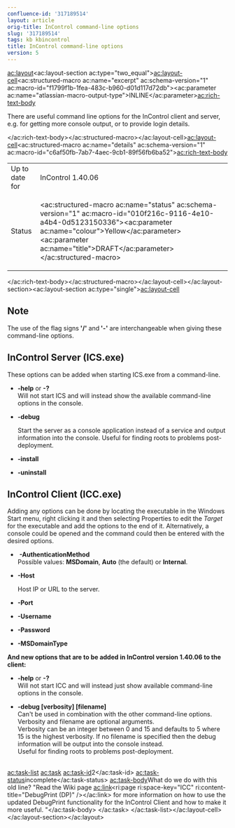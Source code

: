 ```yaml
---
confluence-id: '317189514'
layout: article
orig-title: InControl command-line options
slug: '317189514'
tags: kb kbincontrol
title: InControl command-line options
version: 5
---
```


<ac:layout><ac:layout-section ac:type="two_equal"><ac:layout-cell><ac:structured-macro ac:name="excerpt" ac:schema-version="1" ac:macro-id="f1799f1b-1fea-483c-b960-d01d117d72db"><ac:parameter ac:name="atlassian-macro-output-type">INLINE</ac:parameter><ac:rich-text-body><p>There are useful command line options for the InControl client and server, e.g. for getting more console output, or to provide login details.</p></ac:rich-text-body></ac:structured-macro></ac:layout-cell><ac:layout-cell><ac:structured-macro ac:name="details" ac:schema-version="1" ac:macro-id="c6af50fb-7ab7-4aec-9cb1-89f56fb6ba52"><ac:rich-text-body><table class="wrapped"><colgroup><col /><col /></colgroup><tbody><tr><td>Up to date for</td><td>InControl 1.40.06</td></tr><tr><td colspan="1">Status</td><td colspan="1"><div class="content-wrapper"><p><ac:structured-macro ac:name="status" ac:schema-version="1" ac:macro-id="010f216c-9116-4e10-a4b4-0d5123150336"><ac:parameter ac:name="colour">Yellow</ac:parameter><ac:parameter ac:name="title">DRAFT</ac:parameter></ac:structured-macro></p></div></td></tr></tbody></table></ac:rich-text-body></ac:structured-macro></ac:layout-cell></ac:layout-section><ac:layout-section ac:type="single"><ac:layout-cell><h2>Note</h2><p>The use of the flag signs<strong> '/'</strong> and<strong> '-'</strong> are interchangeable when giving these command-line options.</p><h2>InControl Server (ICS.exe)</h2><p>These options can be added when starting ICS.exe from a command-line.</p><ul><li><strong>-help</strong> or <strong>-?</strong>&nbsp;<br />Will not start ICS and will instead show the available command-line options in the console.</li></ul><ul><li><p><strong>-debug</strong>&nbsp;</p><p>Start the server as a console application instead of a service and output information into the console.&nbsp;Useful for finding roots to problems post-deployment.</p></li><li><p><strong>-install</strong>&nbsp;</p></li></ul><ul><li><p><strong>-uninstall</strong>&nbsp;</p></li></ul><h2>InControl Client (ICC.exe)</h2><p>Adding any options can be done by locating the executable in the Windows Start&nbsp;menu, right clicking it and then selecting Properties to edit the <em>Target</em> for the executable and add the options to the end of it. Alternatively, a console could be opened and the command could then be entered&nbsp;with the desired options.</p><ul><li>&nbsp;<strong>-AuthenticationMethod&nbsp;</strong><br />Possible values:&nbsp;<strong>MSDomain</strong>, <strong>Auto</strong> (the default) or <strong>Internal</strong>.</li><li><p class="_mce_tagged_br"><strong>-Host</strong>&nbsp;</p><p class="_mce_tagged_br">Host IP or URL to the server.</p></li><li><p class="_mce_tagged_br"><strong>-Port</strong></p></li><li><p class="_mce_tagged_br"><strong>-Username</strong></p></li><li><strong>-Password</strong></li><li><p class="_mce_tagged_br"><strong>-MSDomainType&nbsp;</strong></p></li></ul><p><strong>And new options that are to be added in InControl version 1.40.06 to the client:</strong></p><ul><li><strong>-help</strong> or <strong>-?</strong>&nbsp;<br />Will not start ICC and will instead just show available command-line options in the console.</li></ul><ul><li><strong>-debug [verbosity] [filename]</strong><br />Can't be used in combination with the other command-line options. Verbosity and filename are optional arguments.<br />Verbosity can be an integer between 0 and 15 and defaults to 5 where 15 is the highest verbosity.&nbsp;If no filename is specified then the debug information will be output into the console instead.<br />Useful for finding roots to problems post-deployment. <br /><br /></li></ul><ac:task-list>
<ac:task>
<ac:task-id>2</ac:task-id>
<ac:task-status>incomplete</ac:task-status>
<ac:task-body>What do we do with this old line? &quot;Read the Wiki page&nbsp;<ac:link><ri:page ri:space-key="ICC" ri:content-title="DebugPrint (DP)" /></ac:link> for more information on how to use the updated DebugPrint functionality for the InControl Client and how to make it more useful. &quot;</ac:task-body>
</ac:task>
</ac:task-list></ac:layout-cell></ac:layout-section></ac:layout>
